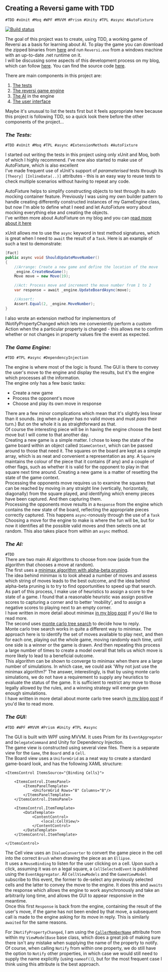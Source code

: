 ## Creating a Reversi game with TDD  
`#TDD #xUnit #Moq #WPF #MVVM #Prism #Unity #TPL #async #AutoFixture`

[![Build status](https://ci.appveyor.com/api/projects/status/7236icqvy63ponk9/branch/master?svg=true)](https://ci.appveyor.com/project/alan-conway/reversi/branch/master)     

The goal of this project was to create, using TDD, a working game of Reversi as a basis for learning about AI. 
To play the game you can download the zipped binaries from  [here](https://ci.appveyor.com/api/projects/alan-conway/reversi/artifacts/Reversi.zip?branch=master&job=Configuration%3A+Release) and run `Reversi.exe` from a windows machine with an up-to-date .net runtime on it.  
I will be discussing some aspects of this development process on my blog, which can follow [here](https://alan-conway.github.io/). You can find the source code [here](https://github.com/alan-conway/Reversi). 

There are main components in this project are:  

1. [The tests](#the-tests)
1. [The reversi game engine](#the-game-engine)
1. [The AI](#the-ai) in the engine  
1. [The user interface](#the-gui)

Maybe it's unusual to list the tests first but it feels appropriate here because this project is following TDD, so a quick look there before the other components of the project...

### _The Tests:_  
`#TDD #xUnit #Moq #TPL #async #ExtensionMethods #AutoFixture`  

I started out writing the tests in this project using only xUnit and Moq, both of which I highly recommend.  I've now also started to make use of AutoFixture, which is also excellent  
I've made frequent use of xUnit's support of _parameterised_ tests through its `[Theory] [InlineData(..)]` attributes - this is an easy way to reuse tests to check multiple scenarios without having to repeat any code.  

AutoFixture helps to simplify constructing objects to test through its auto mocking container feature. Previously I was using my own builder pattern to handle creating differently constructed instances of my GameEngine class, but now I'm able to define what I need and let AutoFixture worry about mocking everything else and creating the objects.   
I've written more about AutoFixture on my blog and you can [read more about it here](https://alan-conway.github.io/posts/autofixture-and-automocking.html)


xUnit allows me to use the `async` keyword in test method signatures, which is great when I need to `await` the result of a `Task`. Here is an example of such a test to demonstrate:

~~~ C#
[Fact]
public async void ShouldUpdateMoveNumber()
{
	//Arrange: Create a new game and define the location of the move
	_engine.CreateNewGame();
	Move move = new Move(19);

	//Act: Process move and increment the move number from 1 to 2
	var response = await _engine.UpdateBoardAsync(move);

	//Assert:
	Assert.Equal(2, _engine.MoveNumber);
}
~~~

I also wrote an extension method for implementors of INotifyPropertyChanged which lets me conveniently perform a custom Action when the a particular property is changed - this allows me to confirm whether or not changes in property values fire the event as expected.


### _The Game Engine:_  
`#TDD #TPL #async #DependencyInjection`  

The engine is where most of the logic is found. The GUI is there to convey the user's move to the engine and display the results, but it's the engine which processes all the information.  
The engine only has a few basic tasks:  
* Create a new game  
* Process the opponent's move  
* Choose and play its own move in response

There are a few minor complications which mean that it's slightly less linear than it sounds. (eg when a player has no valid moves and must _pass_ their turn.) But on the whole it is as straightforward as that.  
Of course the interesting piece will be in having the engine choose the best move but I will come to that another day.  
Creating a new game is a simple matter. I chose to keep the state of the game board within an object called `IGameContext`, which can be passed around to those that need it. The squares on the board are kept as a simple array, which is as neat and convenient a representation as any. A `Square` maintains the colour of the piece that it contains (if any) and a couple of other flags, such as whether it is valid for the opponent to play in that square next time around. Creating a new game is a matter of resetting the state of the game context.  
Processing the opponents move requires us to examine the squares that can be reached by moving in any straight line (vertically, horizontally, diagonally) from the square played, and identifying which enemy pieces have been captured. And then capturing them.  
Processing the opponents move results in a `Response` from the engine which contains the new state of the board, reflecting the appropriate pieces correctly captured. This happens `async`-ronously through the use of a `Task`  
Choosing a move for the engine to make is where the fun will be, but for now it identifies all the possible valid moves and then selects one at random. This also takes place from within an `async` method.   

### _The AI:_  
`#TDD`  
There are two main AI algorithms to choose from now (aside from the algorithm that chooses a move at random).  
The first uses a [minimax algorithm with alpha-beta pruning](https://alan-conway.github.io/posts/minimax-with-alpha-beta-pruning.html).  
The idea behind minimax is to look ahead a number of moves and assess which string of moves leads to the best outcome, and the idea behind alpha-beta pruning is to try to find opportunities to speed up that search.  
As part of this process, I make use of heuristics to assign a score to the state of a game. I found that a reasonable heuristic was assign positive scores to capturing a corner and to better 'mobility', and to assign a negative scores to playing next to an empty corner.  
I have written in more detail about minimax [in my blog post](https://alan-conway.github.io/posts/minimax-with-alpha-beta-pruning.html) if you'd like to read more.   
The second uses [monte carlo tree search](http://alan-conway.github.io/posts/monte-carlo-tree-search.html) to decide how to reply.  
Monte carlo tree search works in quite a different way to minimax. The approach here is to identify the set of moves available to play next, and then for each one, playing out the whole game, moving randomly each time, until one side is a winner or the game is drawn. And then repeating this process a large number of times to create a model overall that tells us which move is more likely to lead to a beneficial outcome.  
This algorithm can be shown to converge to minimax when there are a large number of simulations. In which case, we could ask 'Why not just use the minimax algorithm?'  The answer, interestingly, is that by using monte carlo simulations, we do not have a requirement to supply any heuristics to evaluate the status of the game. It is sufficient to restrict any move to those legally allowed by the rules, and a winning strategy will emerge given enough simulations.  
I have written in more detail about monte carlo tree search [in my blog post](http://alan-conway.github.io/posts/monte-carlo-tree-search.html) if you'd like to read more.   


### _The GUI:_  
`#TDD #WPF #MVVM #Prism #Unity #TPL #async`  

The GUI is built with WPF using MVVM. It uses Prism for its `EventAggregator` and `DelegateCommand` and Unity for Dependency Injection.  
The game view is constructed using several view files. There is a separate view for the `Game`, the `Board` and a `Cell`.  
The Board view uses a `UniformGrid` as a neat way to create a standard game-board look, and has the following XAML structure:

~~~ XAML
<ItemsControl ItemsSource="{Binding Cells}">

	<ItemsControl.ItemsPanel>
		<ItemsPanelTemplate>
			<UniformGrid Rows="8" Columns="8"/>
		</ItemsPanelTemplate>
	</ItemsControl.ItemsPanel>

	<ItemsControl.ItemTemplate>
		<DataTemplate>
			<ContentControl>
				<local:CellView/>
			</ContentControl>
		</DataTemplate>
	</ItemsControl.ItemTemplate>

</ItemsControl>
~~~

The Cell view uses an `IValueConverter` to convert the game piece in the cell into the correct `Brush` when drawing the piece as an `Ellipse`.  
It uses a `MouseBinding` to listen for the user clicking on a cell. Upon such a click, assuming it was on a legal square, a `CellSelectedEvent` is published using the `EventAggregator`. All `CellViewModels` and the `GameViewModel` subscribe to this event, the former to de-select any previously selected cells and the latter to convey the move to the engine.
It does this and `awaits` the response which allows the engine to work asynchronously and take an arbitrarily long time, and allows the GUI to appear responsive in the meantime.  
Once this first `Response` is back from the engine, containing the result of the user's move, if the game has not been ended by that move, a subsequent call is made to the engine asking for its move in reply. This is similarly `awaited` for the same reasons.

For `INotifyPropertyChanged`, I am using the [`CallerMemberName`](https://msdn.microsoft.com/en-us/library/system.runtime.compilerservices.callermembernameattribute%28v=vs.110%29.aspx) attribute from within my `ViewModelBase` base class, which does a great job of making sure there isn't any mistake when supplying the name of the property to notify. Of course, when calling `Notify` from within one property, we do still have the option to `Notify` other properties, in which case we would still need to supply the name explicitly (using `nameof()`), but for the most frequent case I think using this attribute is the best approach.
